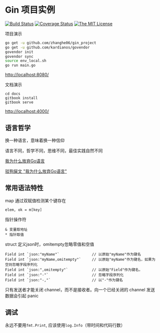 # Gin 项目实例

[![Build Status](https://travis-ci.org/zhanghe06/gin_project.svg?branch=master)](https://travis-ci.org/zhanghe06/gin_project)
[![Coverage Status](https://coveralls.io/repos/github/zhanghe06/gin_project/badge.svg?branch=master)](https://coveralls.io/github/zhanghe06/gin_project?branch=master)
[![The MIT License](http://img.shields.io/badge/license-MIT-green.svg)](https://github.com/zhanghe06/gin_project/blob/master/LICENSE)


项目演示
```bash
go get -u github.com/zhanghe06/gin_project
go get -u github.com/kardianos/govendor
govendor init
govendor sync
source env_local.sh
go run main.go
```

[http://localhost:8080/](http://localhost:8080/)


文档演示
```
cd docs
gitbook install
gitbook serve
```

[http://localhost:4000/](http://localhost:4000/)


## 语言哲学

换一种语言，意味着换一种信仰

语言不同，哲学不同，思维不同，最佳实践自然不同

[我为什么放弃Go语言](https://www.cnblogs.com/findumars/p/4097888.html)

[驳狗屎文 "我为什么放弃Go语言"](https://blog.csdn.net/cxlzxi/article/details/50284975)


## 常用语法特性

map 通过双赋值检测某个键存在
```
elem, ok = m[key]
```

指针操作符
```
& 变量取地址
* 指针取值
```

struct 定义json时，omitempty忽略零值和空值
```
Field int `json:"myName"`               // 以原始"myName"作为键名
Field int `json:"myName,omitempty"`     // 以原始"myName"作为键名，如果为空则忽略字段序列化
Field int `json:",omitempty"`           // 以原始"Field"作为键名，
Field int `json:"-"`                    // 忽略字段序列化
Field int `json:"-,"`                   // 以"-"作为键名
```

只有发送者才能关闭 channel，而不是接收者。向一个已经关闭的 channel 发送数据会引起 panic


## 调试

永远不要用`fmt.Print`, 应该使用`log.Info`（带时间和代码行数）
